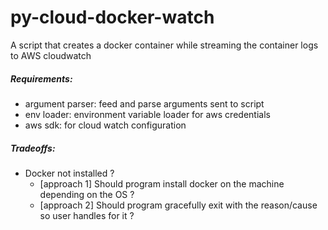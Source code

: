 # py-cloud-docker-watch
A script that creates a docker container while streaming the container logs to AWS cloudwatch


##### Requirements:
- argument parser: feed and parse arguments sent to script
- env loader: environment variable loader for aws credentials
- aws sdk: for cloud watch configuration

##### Tradeoffs:
* Docker not installed ?
  - [approach 1] Should program install docker on the machine depending on the OS ?
  - [approach 2] Should program gracefully exit with the reason/cause so user handles for it ?

